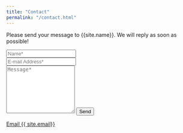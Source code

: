 ```yaml
---
title: "Contact"
permalink: "/contact.html"
---
```


<form name="contactForm">    
<p class="mb-4">Please send your message to {{site.name}}. We will reply as soon as possible!</p>
<div class="form-group row">
<div class="col-md-6">
<input class="form-control" type="text" name="name" placeholder="Name*" required>
</div>
<div class="col-md-6">
<input class="form-control" type="email" name="_replyto" placeholder="E-mail Address*" required>
</div>
</div>
<textarea rows="8" class="form-control mb-3" name="message" placeholder="Message*" required></textarea>    
<button class="btn btn-success" type="submit">Send</button>
</form>

<div class="col-md-6">
<a class="btn btn-success" href="mailto:{{ site.email }}?subject=Visitor to {{ site.name }} website">Email {{ site.email}}</a>
<div>